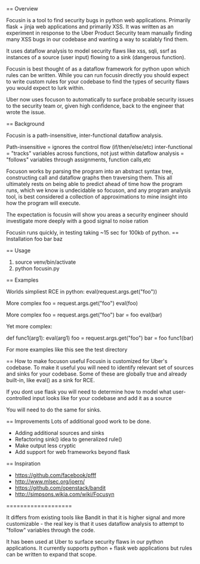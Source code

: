


== Overview

Focusin is a tool to find security bugs in python web applications. 
Primarily flask + jinja web applications and primarily XSS. It was written
as an experiment in response to the Uber Product Security team manually finding
many XSS bugs in our codebase and wanting a way to scalably find them. 

It uses dataflow analysis to model security flaws like xss, sqli, ssrf
as instances of a source (user input) flowing to a sink (dangerous function).

Focusin is best thought of as a dataflow framework for python upon which
rules can be written. While you can run focusin directly you should expect
to write custom rules for your codebase to find the types of security
flaws you would expect to lurk within. 

Uber now uses focuson to automatically to surface probable security issues
to the security team or, given high confidence, back to the engineer that wrote
the issue. 



== Background

Focusin is a path-insensitive, inter-functional dataflow analysis.

Path-insensitive = ignores the control flow (if/then/else/etc)
inter-functional = "tracks" variables across functions, not just within
dataflow analysis = "follows" variables through assignments, function calls,etc

Focuson works by parsing the program into an abstract syntax tree, constructing
call and dataflow graphs then traversing them. This all ultimately rests on being
able to predict ahead of time how the program runs, which we know is
undecidable so focuson, and any program analysis tool, is best considered a
collection of approximations to mine insight into how the program will execute. 

The expectation is focusin will show you areas a security engineer should
investigate more deeply with a good signal to noise ration

Focusin runs quickly, in testing taking ~15 sec for 100kb of python.
== Installation
foo bar baz

== Usage
1. source venv/bin/activate
2. python focusin.py <dir containting source code>



== Examples

Worlds simpliest RCE in python:
eval(request.args.get("foo"))

More complex
foo = request.args.get("foo")
eval(foo)

More complex
foo = request.args.get("foo")
bar = foo
eval(bar)

Yet more complex:

def func1(arg1):
    eval(arg1)
foo = request.args.get("foo")
bar = foo
func1(bar)

For more examples like this see the test directory



== How to make focuson useful
Focusin is customized for Uber's codebase.
To make it useful you will need to identify relevant set of sources and sinks 
for your codebase. Some of these are globally true and already built-in, 
like eval() as a sink for RCE.

If you dont use flask you will need to determine how to model what 
user-controlled input looks like for your codebase and add it as a source

You will need to do the same for sinks. 

== Improvements
Lots of additional good work to be done. 
- Adding additional sources and sinks
- Refactoring sink() idea to generalized rule()
- Make output less cryptic
- Add support for web frameworks beyond flask

== Inspiration
* https://github.com/facebook/pfff
* http://www.mlsec.org/joern/
* https://github.com/openstack/bandit
* http://simpsons.wikia.com/wiki/Focusyn


===================

It differs from existing tools like Bandit in that it is higher signal and more
customizable - the real key is that it uses dataflow analysis to attempt to
"follow" variables through the code. 


It has been used at Uber to surface security flaws in our python applications.
It currently supports  python + flask web applications but rules can be written
to expand that scope. 


